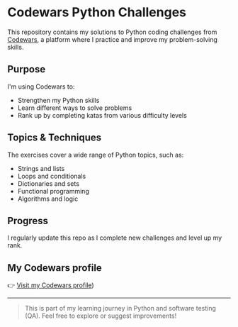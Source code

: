 # Codewars Python Challenges

This repository contains my solutions to Python coding challenges from [Codewars](https://www.codewars.com/), a platform where I practice and improve my problem-solving skills.

## Purpose

I'm using Codewars to:

- Strengthen my Python skills
- Learn different ways to solve problems
- Rank up by completing katas from various difficulty levels

## Topics & Techniques

The exercises cover a wide range of Python topics, such as:

- Strings and lists
- Loops and conditionals
- Dictionaries and sets
- Functional programming
- Algorithms and logic

## Progress

I regularly update this repo as I complete new challenges and level up my rank.

## My Codewars profile

👉 [Visit my Codewars profile](https://www.codewars.com/users/Ale%20Tier))

---

> This is part of my learning journey in Python and software testing (QA). Feel free to explore or suggest improvements!
